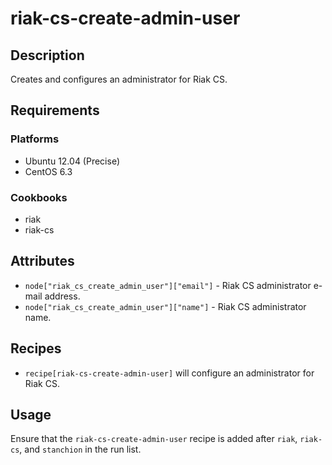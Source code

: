 # riak-cs-create-admin-user

## Description

Creates and configures an administrator for Riak CS.

## Requirements

### Platforms

* Ubuntu 12.04 (Precise)
* CentOS 6.3

### Cookbooks

* riak
* riak-cs

## Attributes

* `node["riak_cs_create_admin_user"]["email"]` - Riak CS administrator e-mail
  address.
* `node["riak_cs_create_admin_user"]["name"]` - Riak CS administrator name.

## Recipes

* `recipe[riak-cs-create-admin-user]` will configure an administrator for Riak CS.

## Usage

Ensure that the `riak-cs-create-admin-user` recipe is added after `riak`,
`riak-cs`, and `stanchion` in the run list.
